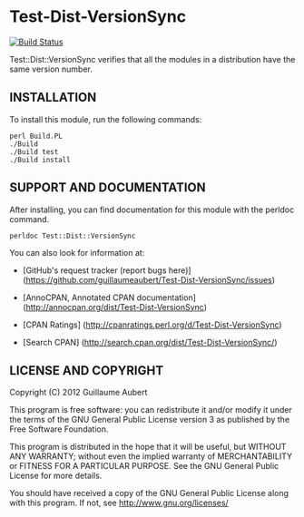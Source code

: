 Test-Dist-VersionSync
=====================

[![Build Status](https://travis-ci.org/guillaumeaubert/Test-Dist-VersionSync.png?branch=master)](https://travis-ci.org/guillaumeaubert/Test-Dist-VersionSync)

Test::Dist::VersionSync verifies that all the modules in a distribution have the same version number.


INSTALLATION
------------

To install this module, run the following commands:

	perl Build.PL
	./Build
	./Build test
	./Build install


SUPPORT AND DOCUMENTATION
-------------------------

After installing, you can find documentation for this module with the
perldoc command.

	perldoc Test::Dist::VersionSync


You can also look for information at:

 * [GitHub's request tracker (report bugs here)]
   (https://github.com/guillaumeaubert/Test-Dist-VersionSync/issues)

 * [AnnoCPAN, Annotated CPAN documentation]
   (http://annocpan.org/dist/Test-Dist-VersionSync)

 * [CPAN Ratings]
   (http://cpanratings.perl.org/d/Test-Dist-VersionSync)

 * [Search CPAN]
   (http://search.cpan.org/dist/Test-Dist-VersionSync/)


LICENSE AND COPYRIGHT
---------------------

Copyright (C) 2012 Guillaume Aubert

This program is free software: you can redistribute it and/or modify it under
the terms of the GNU General Public License version 3 as published by the Free
Software Foundation.

This program is distributed in the hope that it will be useful, but WITHOUT ANY
WARRANTY; without even the implied warranty of MERCHANTABILITY or FITNESS FOR A
PARTICULAR PURPOSE. See the GNU General Public License for more details.

You should have received a copy of the GNU General Public License along with
this program. If not, see http://www.gnu.org/licenses/

